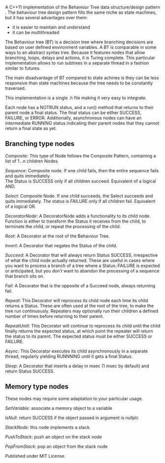 A C++11 implementation of the Behaviour Tree data structure/design pattern
.
The behaviour tree design pattern fills the same niche as state machines,
but it has several advantages over them:
- it is easier to maintain and understand
- it can be multithreaded

The Behaviour tree (BT) is a decision tree where branching decisions are  
based on user defined environment variables.
A BT is comparable in some ways to an abstract syntax tree. 
Because it features nodes that allow branching, loops, delays and actions, it is 
Turing complete.
This particular implementation allows to run subtrees in a separate thread in a
fashion similar to futures.

The main disadvantage of BT compared to state achines is they can be 
less responsive than state machines because the tree needs to be 
constantly traversed.

This implementation is a single .h file making it very easy to integrate.

Each node has a NOTRUN status, and a run() method that returns to their parent node a final status. The final status can be either SUCCESS, FAILURE, or ERROR. Additionally, asynchronous nodes can have an intermediate RUNNING status indicating their parent nodes that they cannot return a final state as yet.

## Branching type nodes

*Composite*: This type of Node follows the Composite Pattern, containing a list of 1...n children Nodes.

*Sequence*: Composite node. If one child fails, then the entire sequence fails and quits immediately.  
The Status is SUCCESS only if all children succeed. Equivalent of a logical AND.

*Select*: Composite Node. If one child succeeds, the Select succeeds and quits immediately.
The status is FAILURE only if all children fail. Equivalent of a logical OR.

*DecoratorNode*: A DecoratorNode adds a functionality to its child node. Function is either to transform the Status it receives from the child, to terminate the child, or repeat the processing of the child.

*Root*: A Decorator at the root of the Behaviour Tree.

*Invert*: A Decorator that negates the Status of the child. 

*Succeed*: A Decorator that will always return Status SUCCESS, irrespective of what the child node actually returned. These are useful in cases where you want to process a branch of a tree where a Status::FAILURE is expected or anticipated, but you don’t want to abandon the processing of a sequence that branch sits on.

*Fail*: A Decorator that is the opposite of a Succeed node, always returning fail.

*Repeat*: This Decorator will reprocess its child node each time its child returns a Status. These are often used at the root of the tree, to make the tree run continuously. Repeaters may optionally run their children a defined number of times before returning to their parent.

*RepeatUntil*: This Decorator will continue to reprocess its child until the child finally returns the expected status, at which point the repeater will return the status to its parent. The expected status must be either SUCCESS or FAILURE.

*Async*: This Decorator executes its child asynchronously in a separate thread, regularly yielding RUNNNING until it gets a final Status.

*Sleep*: A Decorator that inserts a delay in msec (1 msec by default) and return Status SUCCESS.

## Memory type nodes

These nodes may require some adaptation to your particular usage.

*SetVariable*: associate a memory object to a variable

*IsNull*: return SUCCESS if the object passed in argument is nullptr.

*StackNode*: this node implements a stack.

*PushToStack*: push an object on the stack node

*PopFromStack*: pop an object from the stack node



Published under MIT License.
